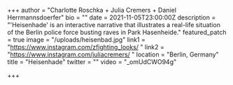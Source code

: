 +++
author = "Charlotte Roschka + Julia Cremers + Daniel Herrmannsdoerfer"
bio = ""
date = 2021-11-05T23:00:00Z
description = "'Heisenhade' is an interactive narrative that illustrates a real-life situation of the Berlin police force busting raves in Park Hasenheide."
featured_patch = true
image = "/uploads/heisenbad.jpg"
link1 = "https://www.instagram.com/zfighting_looks/ "
link2 = "https://www.instagram.com/juliacremers/ "
location = "Berlin, Germany"
title = "Heisenhade"
twitter = ""
video = "_omUdCWO94g"

+++
